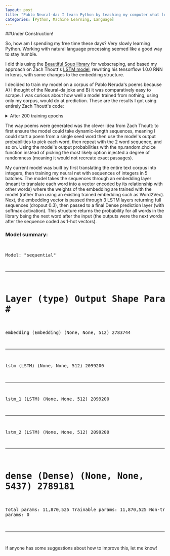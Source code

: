 ```yaml
---
layout: post
title: "Pablo Neural-da: I learn Python by teaching my computer what love is"
categories: [Python, Machine Learning, Language]
---
```


##Under Construction!

So, how am I spending my free time these days? Very slowly learning Python. Working with natural language processing seemed like a good way to stay humble.

I did this using the [Beautiful Soup library](https://www.crummy.com/software/BeautifulSoup/bs4/doc/) for webscraping, and based my approach on Zach Thoutt's [LSTM model](https://github.com/zackthoutt/got-book-6), rewriting his tensorflow 1.0.0 RNN in keras, with some changes to the embedding structure.

I decided to train my model on a corpus of Pablo Neruda's poems because A) I thought of the Neural-da joke and B) it was comparatively easy to scrape. I was curious about how well a model trained from nothing, using only my corpus, would do at prediction. These are the results I got using entirely Zach Thoutt's code:

  
<details>
       <summary>After 200 training epochs</summary>
 <pre>

    oh believed,
    colored,
  
    ,
    a sky’s line. wounds day hour without back man me
    on in, suffocating swaying sea
    their
    in and you and
    blue
    wind mouths things
    another lives flights the, pain move we and although, and it day
  
    saw let prologue with, centuries
    , i
    days always
    that, knees,,
    far, radiance so farewells its wake, me breaking, used in-laws day castro kisses going rocky. flowers
    giant
    force those, eyes your one and melded. blind fit had
    loose
    won't in,.; have boil hair the

    true furtive through. what,
    and be earth-star
    all web of a woman by the,, certain
    through dying, the the fathers by for stones, asking secret me newly so secret country
    no the certain your glued the immense hearts
    room couples a
    filled to me men home of the himself was causes it time and! the,, there mine,
</pre>
</details>

The way poems were generated was the clever idea from Zach Thoutt: to first ensure the model could take dynamic-length sequences, meaning I could start a poem from a single seed word then use the model's output probabilities to pick each word, then repeat with the 2 word sequence, and so on. Using the model's output probabilities with the np.random.choice function instead of picking the most likely option injected a degree of randomness (meaning it would not recreate exact passages).

My current model was built by first translating the entire text corpus into integers, then training my neural net with sequences of integers in 5 batches. The model takes the sequences through an embedding layer (meant to translate each word into a vector encoded by its relationship with other words) where the weights of the embedding are trained with the model (rather than using an existing trained embedding such as Word2Vec). Next, the embedding vector is passed through 3 LSTM layers returning full sequences (dropout 0.3), then passed to a final Dense prediction layer (with softmax activation). This structure returns the probability for all words in the library being the next word after the input (the outputs were the next words after the sequence coded as 1-hot vectors). 


<h3>Model summary:</h3>
<pre>

  Model: "sequential"	
  _________________________________________________________________	  
  Layer (type)                 Output Shape              Param #   	     
  =================================================================	 
  embedding (Embedding)        (None, None, 512)         2783744   	     
  _________________________________________________________________	 
  lstm (LSTM)                  (None, None, 512)         2099200   	    
  _________________________________________________________________	 
  lstm_1 (LSTM)                (None, None, 512)         2099200   	 
  _________________________________________________________________	  
  lstm_2 (LSTM)                (None, None, 512)         2099200   	    
  _________________________________________________________________	 
  dense (Dense)                (None, None, 5437)        2789181   	  
  =================================================================	 
  Total params: 11,870,525
  Trainable params: 11,870,525
  Non-trainable params: 0
  _________________________________________________________________
  
</pre>

If anyone has some suggestions about how to improve this, let me know! 

